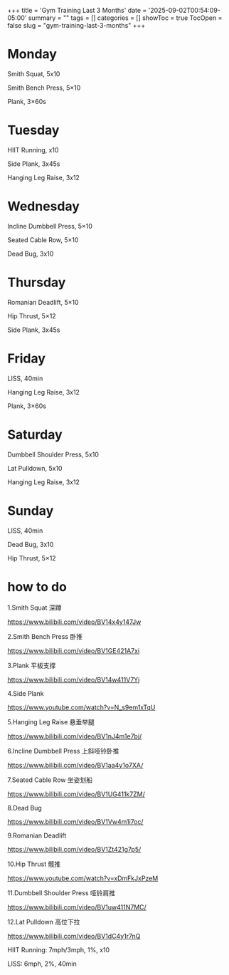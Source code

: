 +++
title = 'Gym Training Last 3 Months'
date = '2025-09-02T00:54:09-05:00'
summary = ""
tags = []
categories = []
showToc = true
TocOpen = false
slug = "gym-training-last-3-months"
+++


# Monday

Smith Squat, 5x10

Smith Bench Press, 5×10

Plank, 3×60s

# Tuesday

HIIT Running, x10

Side Plank, 3x45s

Hanging Leg Raise, 3x12

# Wednesday

Incline Dumbbell Press, 5×10

Seated Cable Row, 5×10

Dead Bug, 3x10

# Thursday

Romanian Deadlift, 5×10

Hip Thrust, 5×12

Side Plank, 3x45s

# Friday

LISS, 40min

Hanging Leg Raise, 3x12

Plank, 3×60s

# Saturday

Dumbbell Shoulder Press, 5x10

Lat Pulldown, 5x10

Hanging Leg Raise, 3x12

# Sunday

LISS, 40min

Dead Bug, 3x10

Hip Thrust, 5×12

# how to do

1.Smith Squat 深蹲

https://www.bilibili.com/video/BV14x4y147Jw

2.Smith Bench Press 卧推

https://www.bilibili.com/video/BV1GE421A7xi

3.Plank 平板支撑

https://www.bilibili.com/video/BV14w411V7Yj

4.Side Plank

https://www.youtube.com/watch?v=N_s9em1xTqU

5.Hanging Leg Raise 悬垂举腿

https://www.bilibili.com/video/BV1nJ4m1e7bj/

6.Incline Dumbbell Press 上斜哑铃卧推

https://www.bilibili.com/video/BV1aa4y1o7XA/

7.Seated Cable Row 坐姿划船

https://www.bilibili.com/video/BV1UG411k7ZM/

8.Dead Bug

https://www.bilibili.com/video/BV1Vw4m1i7oc/

9.Romanian Deadlift

https://www.bilibili.com/video/BV1Zt421g7p5/

10.Hip Thrust 髋推

https://www.youtube.com/watch?v=xDmFkJxPzeM

11.Dumbbell Shoulder Press 哑铃肩推

https://www.bilibili.com/video/BV1uw411N7MC/

12.Lat Pulldown 高位下拉

https://www.bilibili.com/video/BV1dC4y1r7nQ

HIIT Running: 7mph/3mph, 1%, x10

LISS: 6mph, 2%, 40min